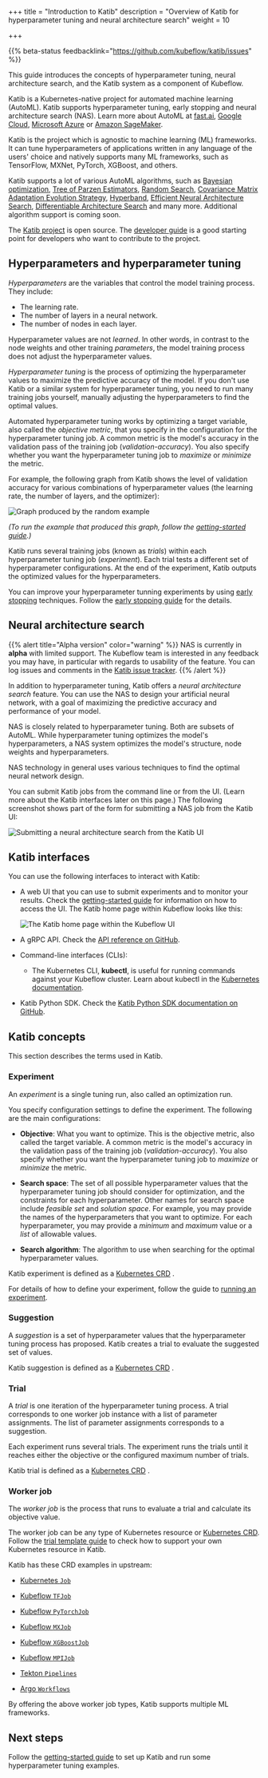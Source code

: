+++
title = "Introduction to Katib"
description = "Overview of Katib for hyperparameter tuning and neural architecture search"
weight = 10
                    
+++

{{% beta-status
  feedbacklink="https://github.com/kubeflow/katib/issues" %}}

This guide introduces the concepts of hyperparameter tuning, neural
architecture search, and the Katib system as a component of Kubeflow.

Katib is a Kubernetes-native project for automated machine learning (AutoML).
Katib supports hyperparameter tuning, early stopping and
neural architecture search (NAS).
Learn more about AutoML at [fast.ai](https://www.fast.ai/2018/07/16/auto-ml2/),
[Google Cloud](https://cloud.google.com/automl),
[Microsoft Azure](https://docs.microsoft.com/en-us/azure/machine-learning/concept-automated-ml#automl-in-azure-machine-learning) or
[Amazon SageMaker](https://aws.amazon.com/blogs/aws/amazon-sagemaker-autopilot-fully-managed-automatic-machine-learning/).

Katib is the project which is agnostic to machine learning (ML) frameworks.
It can tune hyperparameters of applications written in any language
of the users' choice and natively supports many ML frameworks,
such as TensorFlow, MXNet, PyTorch, XGBoost, and others.

Katib supports a lot of various AutoML algorithms, such as
[Bayesian optimization](https://arxiv.org/pdf/1012.2599.pdf),
[Tree of Parzen Estimators](https://papers.nips.cc/paper/2011/file/86e8f7ab32cfd12577bc2619bc635690-Paper.pdf),
[Random Search](https://en.wikipedia.org/wiki/Hyperparameter_optimization#Random_search),
[Covariance Matrix Adaptation Evolution Strategy](https://en.wikipedia.org/wiki/CMA-ES),
[Hyperband](https://arxiv.org/pdf/1603.06560.pdf),
[Efficient Neural Architecture Search](https://arxiv.org/abs/1802.03268),
[Differentiable Architecture Search](https://arxiv.org/abs/1806.09055)
and many more. Additional algorithm support is coming soon.

The [Katib project](https://github.com/kubeflow/katib) is open source.
The [developer guide](https://github.com/kubeflow/katib/blob/master/docs/developer-guide.md)
is a good starting point for developers who want to contribute to the project.

## Hyperparameters and hyperparameter tuning

_Hyperparameters_ are the variables that control the model training process.
They include:

- The learning rate.
- The number of layers in a neural network.
- The number of nodes in each layer.

Hyperparameter values are not _learned_. In other words, in contrast to the
node weights and other training _parameters_, the model training process does
not adjust the hyperparameter values.

_Hyperparameter tuning_ is the process of optimizing the hyperparameter values
to maximize the predictive accuracy of the model. If you don't use Katib or a
similar system for hyperparameter tuning, you need to run many training jobs
yourself, manually adjusting the hyperparameters to find the optimal values.

Automated hyperparameter tuning works by optimizing a target variable,
also called the _objective metric_, that you specify in the configuration for
the hyperparameter tuning job. A common metric is the model's accuracy
in the validation pass of the training job (_validation-accuracy_). You also
specify whether you want the hyperparameter tuning job to _maximize_ or
_minimize_ the metric.

For example, the following graph from Katib shows the level of validation accuracy
for various combinations of hyperparameter values (the learning rate, the number of
layers, and the optimizer):

<img src="/docs/components/katib/images/random-example-graph.png"
  alt="Graph produced by the random example"
  class="mt-3 mb-3 border border-info rounded">

_(To run the example that produced this graph, follow the [getting-started
guide](/docs/components/katib/hyperparameter/).)_

Katib runs several training jobs (known as _trials_) within each
hyperparameter tuning job (_experiment_). Each trial tests a different set of
hyperparameter configurations. At the end of the experiment, Katib outputs
the optimized values for the hyperparameters.

You can improve your hyperparameter tunning experiments by using
[early stopping](https://en.wikipedia.org/wiki/Early_stopping) techniques.
Follow the [early stopping guide](/docs/components/katib/early-stopping/)
for the details.

## Neural architecture search

{{% alert title="Alpha version" color="warning" %}}
NAS is currently in <b>alpha</b> with limited support. The Kubeflow team is
interested in any feedback you may have, in particular with regards to usability
of the feature. You can log issues and comments in
the [Katib issue tracker](https://github.com/kubeflow/katib/issues).
{{% /alert %}}

In addition to hyperparameter tuning, Katib offers a _neural architecture
search_ feature. You can use the NAS to design
your artificial neural network, with a goal of maximizing the predictive
accuracy and performance of your model.

NAS is closely related to hyperparameter tuning. Both are subsets of AutoML.
While hyperparameter tuning optimizes the model's hyperparameters, a NAS system
optimizes the model's structure, node weights and hyperparameters.

NAS technology in general uses various techniques to find the optimal neural
network design.

You can submit Katib jobs from the command line or from the UI. (Learn more
about the Katib interfaces later on this page.) The following screenshot shows
part of the form for submitting a NAS job from the Katib UI:

<img src="/docs/components/katib/images/nas-parameters.png"
  alt="Submitting a neural architecture search from the Katib UI"
  class="mt-3 mb-3 border border-info rounded">

## Katib interfaces

You can use the following interfaces to interact with Katib:

- A web UI that you can use to submit experiments and to monitor your results.
  Check the [getting-started
  guide](/docs/components/katib/hyperparameter/#katib-ui)
  for information on how to access the UI.
  The Katib home page within Kubeflow looks like this:

  <img src="/docs/components/katib/images/home-page.png"
    alt="The Katib home page within the Kubeflow UI"
    class="mt-3 mb-3 border border-info rounded">

- A gRPC API. Check the [API reference on GitHub](https://github.com/kubeflow/katib/blob/master/pkg/apis/manager/v1beta1/gen-doc/api.md).

- Command-line interfaces (CLIs):

  - The Kubernetes CLI, **kubectl**, is useful for running commands against your
    Kubeflow cluster. Learn about kubectl in the [Kubernetes
    documentation](https://kubernetes.io/docs/tasks/tools/install-kubectl/).

- Katib Python SDK. Check the [Katib Python SDK documentation on GitHub](https://github.com/kubeflow/katib/tree/master/sdk/python/v1beta1).

## Katib concepts

This section describes the terms used in Katib.

### Experiment

An _experiment_ is a single tuning run, also called an optimization run.

You specify configuration settings to define the experiment. The following are
the main configurations:

- **Objective**: What you want to optimize. This is the objective metric, also
  called the target variable. A common metric is the model's accuracy
  in the validation pass of the training job (_validation-accuracy_). You also
  specify whether you want the hyperparameter tuning job to _maximize_ or
  _minimize_ the metric.

- **Search space**: The set of all possible hyperparameter values that the
  hyperparameter tuning job should consider for optimization, and the
  constraints for each hyperparameter. Other names for search space include
  _feasible set_ and _solution space_. For example, you may provide the
  names of the hyperparameters that you want to optimize. For each
  hyperparameter, you may provide a _minimum_ and _maximum_ value or a _list_
  of allowable values.

- **Search algorithm**: The algorithm to use when searching for the optimal
  hyperparameter values.

Katib experiment is defined as a
[Kubernetes CRD](https://kubernetes.io/docs/concepts/extend-kubernetes/api-extension/custom-resources/) .

For details of how to define your experiment, follow the guide to [running an
experiment](/docs/components/katib/experiment/).

### Suggestion

A _suggestion_ is a set of hyperparameter values that the hyperparameter
tuning process has proposed. Katib creates a trial to evaluate the suggested
set of values.

Katib suggestion is defined as a
[Kubernetes CRD](https://kubernetes.io/docs/concepts/extend-kubernetes/api-extension/custom-resources/) .

### Trial

A _trial_ is one iteration of the hyperparameter tuning process. A trial
corresponds to one worker job instance with a list of parameter assignments.
The list of parameter assignments corresponds to a suggestion.

Each experiment runs several trials. The experiment runs the trials until it
reaches either the objective or the configured maximum number of trials.

Katib trial is defined as a
[Kubernetes CRD](https://kubernetes.io/docs/concepts/extend-kubernetes/api-extension/custom-resources/) .

### Worker job

The _worker job_ is the process that runs to evaluate a trial and calculate
its objective value.

The worker job can be any type of Kubernetes resource or
[Kubernetes CRD](https://kubernetes.io/docs/concepts/extend-kubernetes/api-extension/custom-resources/).
Follow the
[trial template guide](/docs/components/katib/trial-template/#custom-resource)
to check how to support your own Kubernetes resource in Katib.

Katib has these CRD examples in upstream:

- [Kubernetes `Job`](https://kubernetes.io/docs/concepts/workloads/controllers/job/)

- [Kubeflow `TFJob`](/docs/components/training/tftraining/)

- [Kubeflow `PyTorchJob`](/docs/components/training/pytorch/)

- [Kubeflow `MXJob`](/docs/components/training/mxnet)

- [Kubeflow `XGBoostJob`](/docs/components/training/xgboost)

- [Kubeflow `MPIJob`](/docs/components/training/mpi)

- [Tekton `Pipelines`](https://github.com/kubeflow/katib/tree/master/examples/v1beta1/tekton)

- [Argo `Workflows`](https://github.com/kubeflow/katib/tree/master/examples/v1beta1/argo)

By offering the above worker job types, Katib supports multiple ML frameworks.

## Next steps

Follow the [getting-started guide](/docs/components/katib/hyperparameter/)
to set up Katib and run some hyperparameter tuning examples.
